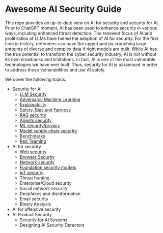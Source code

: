# Awesome AI Security Guide

This repo provides an up-to-date view on AI for security and security for AI. Prior to ChatGPT moment, AI has been used to enhance security in various ways, including enhanced threat detection. The renewed focus of AI and prolifiration of LLMs have fueled the adoption of AI for security. For the first time in history, defenders can have the upperhand by crunching large amounts of diverse and complex data if right models are built. While AI has the true potential to transform the cyber security industry, AI is not without its own drawbacks and limitations. In fact, AI is one of the most vulnerable technologies we have ever built. Thus, security for AI is paramount in order to address those vulnerabilities and use AI safely.

We cover the following topics.
* Security for AI
  * [LLM Security](https://github.com/nabeelxy/ai-security-guide/tree/main/security_for_ai/llm_security)
  * [Adversarial Machine Learning](https://github.com/nabeelxy/ai-security-guide/tree/main/security_for_ai/adversarial_machine_learning)
  * [Explainability](https://github.com/nabeelxy/ai-security-guide/tree/main/security_for_ai/explainability)
  * [Safety, Bias and Fairness](https://github.com/nabeelxy/ai-security-guide/blob/main/security_for_ai/safety_bias_fairness/README.md)
  * [RAG security](https://github.com/nabeelxy/ai-security-guide/blob/main/security_for_ai/rag_security/README.md)
  * [Agents security](https://github.com/nabeelxy/ai-security-guide/blob/main/security_for_ai/agents_security/README.md)
  * [ML security/privacy](https://github.com/nabeelxy/ai-security-guide/tree/main/security_for_ai/ml_security)
  * [Model supply chain security](https://github.com/nabeelxy/ai-security-guide/blob/main/security_for_ai/model_supply_chain_security/README.md)
  * [Benchmarks](https://github.com/nabeelxy/ai-security-guide/blob/main/security_for_ai/benchmarks/README.md)
  * [Red Teaming](https://github.com/nabeelxy/ai-security-guide/blob/main/security_for_ai/red_teaming/README.md)
* AI for security
  * [Web security](https://github.com/nabeelxy/ai-security-guide/tree/main/ai_for_security/web_security)
  * [Browser Security](https://github.com/nabeelxy/ai-security-guide/blob/main/ai_for_security/browser_security/readme.md)
  * [Network security](https://github.com/nabeelxy/ai-security-guide/blob/main/ai_for_security/dns_security/README.md)
  * [Foundation security models](https://github.com/nabeelxy/ai-security-guide/blob/main/ai_for_security/foundation_models/README.md)
  * [IoT security](https://github.com/nabeelxy/ai-security-guide/blob/main/ai_for_security/iot_security/README.md)
  * Threat hunting
  * Enterprise/Cloud security
  * Social network security
  * Deepfakes and disinformation
  * Email security
  * Binary Analysis
* AI for offensive security
* AI Product Security
  * Security for AI Systems
  * Designing AI Security Detectors
